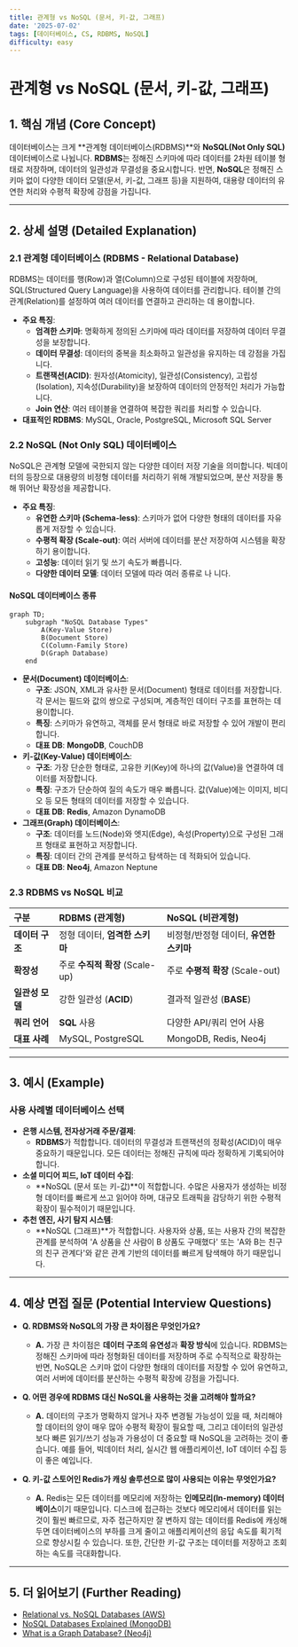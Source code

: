 ```yaml
---
title: 관계형 vs NoSQL (문서, 키-값, 그래프)
date: '2025-07-02'
tags: [데이터베이스, CS, RDBMS, NoSQL]
difficulty: easy
---
```


# 관계형 vs NoSQL (문서, 키-값, 그래프)

## 1. 핵심 개념 (Core Concept)

데이터베이스는 크게 \*\*관계형 데이터베이스(RDBMS)\*\*와 **NoSQL(Not Only SQL)** 데이터베이스로 나뉩니다. **RDBMS**는 정해진 스키마에 따라 데이터를 2차원 테이블 형태로 저장하며, 데이터의 일관성과 무결성을 중요시합니다. 반면, **NoSQL**은 정해진 스키마 없이 다양한 데이터 모델(문서, 키-값, 그래프 등)을 지원하여, 대용량 데이터의 유연한 처리와 수평적 확장에 강점을 가집니다.

______________________________________________________________________

## 2. 상세 설명 (Detailed Explanation)

### 2.1 관계형 데이터베이스 (RDBMS - Relational Database)

RDBMS는 데이터를 행(Row)과 열(Column)으로 구성된 테이블에 저장하며, SQL(Structured Query Language)을 사용하여 데이터를 관리합니다. 테이블 간의 관계(Relation)를 설정하여 여러 데이터를 연결하고 관리하는 데 용이합니다.

- **주요 특징**:
  - **엄격한 스키마**: 명확하게 정의된 스키마에 따라 데이터를 저장하여 데이터 무결성을 보장합니다.
  - **데이터 무결성**: 데이터의 중복을 최소화하고 일관성을 유지하는 데 강점을 가집니다.
  - **트랜잭션(ACID)**: 원자성(Atomicity), 일관성(Consistency), 고립성(Isolation), 지속성(Durability)을 보장하여 데이터의 안정적인 처리가 가능합니다.
  - **Join 연산**: 여러 테이블을 연결하여 복잡한 쿼리를 처리할 수 있습니다.
- **대표적인 RDBMS**: MySQL, Oracle, PostgreSQL, Microsoft SQL Server

### 2.2 NoSQL (Not Only SQL) 데이터베이스

NoSQL은 관계형 모델에 국한되지 않는 다양한 데이터 저장 기술을 의미합니다. 빅데이터의 등장으로 대용량의 비정형 데이터를 처리하기 위해 개발되었으며, 분산 저장을 통해 뛰어난 확장성을 제공합니다.

- **주요 특징**:
  - **유연한 스키마 (Schema-less)**: 스키마가 없어 다양한 형태의 데이터를 자유롭게 저장할 수 있습니다.
  - **수평적 확장 (Scale-out)**: 여러 서버에 데이터를 분산 저장하여 시스템을 확장하기 용이합니다.
  - **고성능**: 데이터 읽기 및 쓰기 속도가 빠릅니다.
  - **다양한 데이터 모델**: 데이터 모델에 따라 여러 종류로 나   니다.

#### NoSQL 데이터베이스 종류

```mermaid
graph TD;
    subgraph "NoSQL Database Types"
        A(Key-Value Store)
        B(Document Store)
        C(Column-Family Store)
        D(Graph Database)
    end
```

- **문서(Document) 데이터베이스**:
  - **구조**: JSON, XML과 유사한 문서(Document) 형태로 데이터를 저장합니다. 각 문서는 필드와 값의 쌍으로 구성되며, 계층적인 데이터 구조를 표현하는 데 용이합니다.
  - **특징**: 스키마가 유연하고, 객체를 문서 형태로 바로 저장할 수 있어 개발이 편리합니다.
  - **대표 DB**: **MongoDB**, CouchDB
- **키-값(Key-Value) 데이터베이스**:
  - **구조**: 가장 단순한 형태로, 고유한 키(Key)에 하나의 값(Value)을 연결하여 데이터를 저장합니다.
  - **특징**: 구조가 단순하여 질의 속도가 매우 빠릅니다. 값(Value)에는 이미지, 비디오 등 모든 형태의 데이터를 저장할 수 있습니다.
  - **대표 DB**: **Redis**, Amazon DynamoDB
- **그래프(Graph) 데이터베이스**:
  - **구조**: 데이터를 노드(Node)와 엣지(Edge), 속성(Property)으로 구성된 그래프 형태로 표현하고 저장합니다.
  - **특징**: 데이터 간의 관계를 분석하고 탐색하는 데   적화되어 있습니다.
  - **대표 DB**: **Neo4j**, Amazon Neptune

### 2.3 RDBMS vs NoSQL 비교

| 구분            | RDBMS (관계형)                  | NoSQL (비관계형)                        |
| :-------------- | :------------------------------ | :-------------------------------------- |
| **데이터 구조** | 정형 데이터, **엄격한 스키마**  | 비정형/반정형 데이터, **유연한 스키마** |
| **확장성**      | 주로 **수직적 확장** (Scale-up) | 주로 **수평적 확장** (Scale-out)        |
| **일관성 모델** | 강한 일관성 (**ACID**)          | 결과적 일관성 (**BASE**)                |
| **쿼리 언어**   | **SQL** 사용                    | 다양한 API/쿼리 언어 사용               |
| **대표 사례**   | MySQL, PostgreSQL               | MongoDB, Redis, Neo4j                   |

______________________________________________________________________

## 3. 예시 (Example)

### 사용 사례별 데이터베이스 선택

- **은행 시스템, 전자상거래 주문/결제**:
  - **RDBMS**가 적합합니다. 데이터의 무결성과 트랜잭션의 정확성(ACID)이 매우 중요하기 때문입니다. 모든 데이터는 정해진 규칙에 따라 정확하게 기록되어야 합니다.
- **소셜 미디어 피드, IoT 데이터 수집**:
  - \*\*NoSQL (문서 또는 키-값)\*\*이 적합합니다. 수많은 사용자가 생성하는 비정형 데이터를 빠르게 쓰고 읽어야 하며, 대규모 트래픽을 감당하기 위한 수평적 확장이 필수적이기 때문입니다.
- **추천 엔진, 사기 탐지 시스템**:
  - \*\*NoSQL (그래프)\*\*가 적합합니다. 사용자와 상품, 또는 사용자 간의 복잡한 관계를 분석하여 'A 상품을 산 사람이 B 상품도 구매했다' 또는 'A와 B는 친구의 친구 관계다'와 같은 관계 기반의 데이터를 빠르게 탐색해야 하기 때문입니다.

______________________________________________________________________

## 4. 예상 면접 질문 (Potential Interview Questions)

- **Q. RDBMS와 NoSQL의 가장 큰 차이점은 무엇인가요?**

  - **A.** 가장 큰 차이점은 **데이터 구조의 유연성**과 **확장 방식**에 있습니다. RDBMS는 정해진 스키마에 따라 정형화된 데이터를 저장하며 주로 수직적으로 확장하는 반면, NoSQL은 스키마 없이 다양한 형태의 데이터를 저장할 수 있어 유연하고, 여러 서버에 데이터를 분산하는 수평적 확장에 강점을 가집니다.

- **Q. 어떤 경우에 RDBMS 대신 NoSQL을 사용하는 것을 고려해야 할까요?**

  - **A.** 데이터의 구조가 명확하지 않거나 자주 변경될 가능성이 있을 때, 처리해야 할 데이터의 양이 매우 많아 수평적 확장이 필요할 때, 그리고 데이터의 일관성보다 빠른 읽기/쓰기 성능과 가용성이 더 중요할 때 NoSQL을 고려하는 것이 좋습니다. 예를 들어, 빅데이터 처리, 실시간 웹 애플리케이션, IoT 데이터 수집 등이 좋은 예입니다.

- **Q. 키-값 스토어인 Redis가 캐싱 솔루션으로 많이 사용되는 이유는 무엇인가요?**

  - **A.** Redis는 모든 데이터를 메모리에 저장하는 **인메모리(In-memory) 데이터베이스**이기 때문입니다. 디스크에 접근하는 것보다 메모리에서 데이터를 읽는 것이 훨씬 빠르므로, 자주 접근하지만 잘 변하지 않는 데이터를 Redis에 캐싱해두면 데이터베이스의 부하를 크게 줄이고 애플리케이션의 응답 속도를 획기적으로 향상시킬 수 있습니다. 또한, 간단한 키-값 구조는 데이터를 저장하고 조회하는 속도를 극대화합니다.

______________________________________________________________________

## 5. 더 읽어보기 (Further Reading)

- [Relational vs. NoSQL Databases (AWS)](https://aws.amazon.com/compare/the-difference-between-relational-and-non-relational-databases/)
- [NoSQL Databases Explained (MongoDB)](https://www.mongodb.com/nosql-explained)
- [What is a Graph Database? (Neo4j)](https://neo4j.com/developer/graph-database/)
